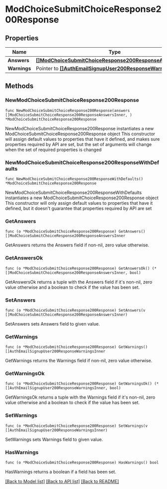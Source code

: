 # ModChoiceSubmitChoiceResponse200Response

## Properties

Name | Type | Description | Notes
------------ | ------------- | ------------- | -------------
**Answers** | [**[]ModChoiceSubmitChoiceResponse200ResponseAnswersInner**](ModChoiceSubmitChoiceResponse200ResponseAnswersInner.md) |  | 
**Warnings** | Pointer to [**[]AuthEmailSignupUser200ResponseWarningsInner**](AuthEmailSignupUser200ResponseWarningsInner.md) |  | [optional] 

## Methods

### NewModChoiceSubmitChoiceResponse200Response

`func NewModChoiceSubmitChoiceResponse200Response(answers []ModChoiceSubmitChoiceResponse200ResponseAnswersInner, ) *ModChoiceSubmitChoiceResponse200Response`

NewModChoiceSubmitChoiceResponse200Response instantiates a new ModChoiceSubmitChoiceResponse200Response object
This constructor will assign default values to properties that have it defined,
and makes sure properties required by API are set, but the set of arguments
will change when the set of required properties is changed

### NewModChoiceSubmitChoiceResponse200ResponseWithDefaults

`func NewModChoiceSubmitChoiceResponse200ResponseWithDefaults() *ModChoiceSubmitChoiceResponse200Response`

NewModChoiceSubmitChoiceResponse200ResponseWithDefaults instantiates a new ModChoiceSubmitChoiceResponse200Response object
This constructor will only assign default values to properties that have it defined,
but it doesn't guarantee that properties required by API are set

### GetAnswers

`func (o *ModChoiceSubmitChoiceResponse200Response) GetAnswers() []ModChoiceSubmitChoiceResponse200ResponseAnswersInner`

GetAnswers returns the Answers field if non-nil, zero value otherwise.

### GetAnswersOk

`func (o *ModChoiceSubmitChoiceResponse200Response) GetAnswersOk() (*[]ModChoiceSubmitChoiceResponse200ResponseAnswersInner, bool)`

GetAnswersOk returns a tuple with the Answers field if it's non-nil, zero value otherwise
and a boolean to check if the value has been set.

### SetAnswers

`func (o *ModChoiceSubmitChoiceResponse200Response) SetAnswers(v []ModChoiceSubmitChoiceResponse200ResponseAnswersInner)`

SetAnswers sets Answers field to given value.


### GetWarnings

`func (o *ModChoiceSubmitChoiceResponse200Response) GetWarnings() []AuthEmailSignupUser200ResponseWarningsInner`

GetWarnings returns the Warnings field if non-nil, zero value otherwise.

### GetWarningsOk

`func (o *ModChoiceSubmitChoiceResponse200Response) GetWarningsOk() (*[]AuthEmailSignupUser200ResponseWarningsInner, bool)`

GetWarningsOk returns a tuple with the Warnings field if it's non-nil, zero value otherwise
and a boolean to check if the value has been set.

### SetWarnings

`func (o *ModChoiceSubmitChoiceResponse200Response) SetWarnings(v []AuthEmailSignupUser200ResponseWarningsInner)`

SetWarnings sets Warnings field to given value.

### HasWarnings

`func (o *ModChoiceSubmitChoiceResponse200Response) HasWarnings() bool`

HasWarnings returns a boolean if a field has been set.


[[Back to Model list]](../README.md#documentation-for-models) [[Back to API list]](../README.md#documentation-for-api-endpoints) [[Back to README]](../README.md)


